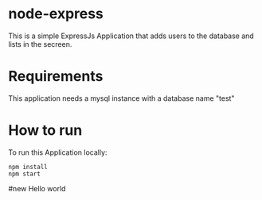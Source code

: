 # node-express

This is a simple ExpressJs Application that adds users to the database
and lists in the secreen.


# Requirements
This application needs a mysql instance with a database name "test"

# How to run
To run this Application locally:
```
npm install
npm start
```
#new
Hello world
